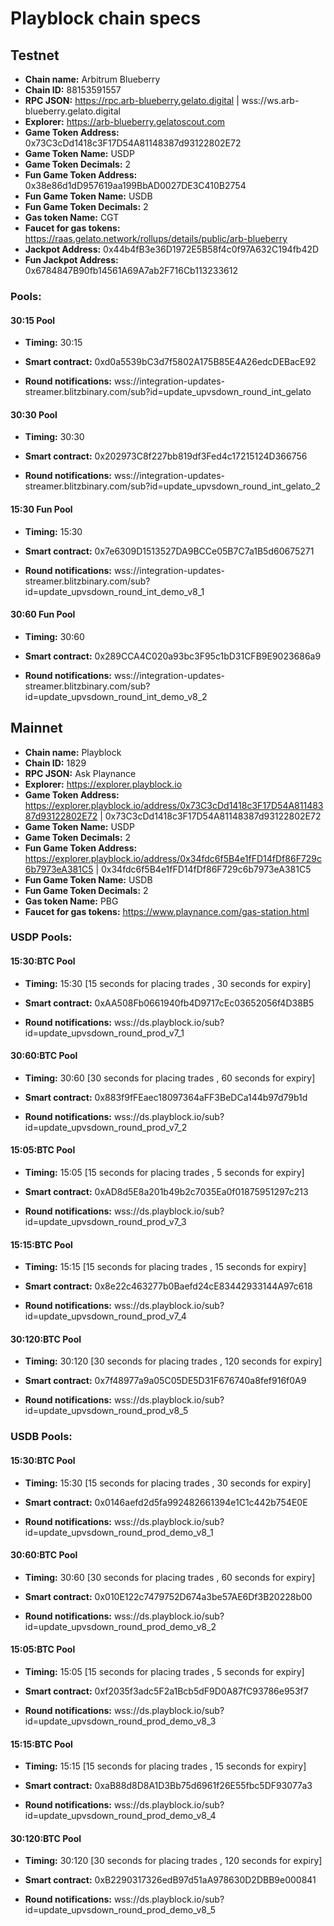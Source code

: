 # Playblock chain specs

## Testnet
- **Chain name:** Arbitrum Blueberry
- **Chain ID:** 88153591557
- **RPC JSON:** https://rpc.arb-blueberry.gelato.digital | wss://ws.arb-blueberry.gelato.digital
- **Explorer:** https://arb-blueberry.gelatoscout.com
- **Game Token Address:** 0x73C3cDd1418c3F17D54A81148387d93122802E72
- **Game Token Name:** USDP
- **Game Token Decimals:** 2
- **Fun Game Token Address:** 0x38e86d1dD957619aa199BbAD0027DE3C410B2754
- **Fun Game Token Name:** USDB
- **Fun Game Token Decimals:** 2
- **Gas token Name:** CGT
- **Faucet for gas tokens:** https://raas.gelato.network/rollups/details/public/arb-blueberry
- **Jackpot Address:** 0x44b4fB3e36D1972E5B58f4c0f97A632C194fb42D
- **Fun Jackpot Address:** 0x6784847B90fb14561A69A7ab2F716Cb113233612

### Pools:
#### 30:15 Pool
- **Timing:** 30:15

- **Smart contract:** 0xd0a5539bC3d7f5802A175B85E4A26edcDEBacE92

- **Round notifications:** wss://integration-updates-streamer.blitzbinary.com/sub?id=update_upvsdown_round_int_gelato

#### 30:30 Pool

- **Timing:** 30:30

- **Smart contract:** 0x202973C8f227bb819df3Fed4c17215124D366756

- **Round notifications:** wss://integration-updates-streamer.blitzbinary.com/sub?id=update_upvsdown_round_int_gelato_2

#### 15:30 Fun Pool

- **Timing:** 15:30

- **Smart contract:** 0x7e6309D1513527DA9BCCe05B7C7a1B5d60675271

- **Round notifications:** wss://integration-updates-streamer.blitzbinary.com/sub?id=update_upvsdown_round_int_demo_v8_1

#### 30:60 Fun Pool

- **Timing:** 30:60

- **Smart contract:** 0x289CCA4C020a93bc3F95c1bD31CFB9E9023686a9

- **Round notifications:** wss://integration-updates-streamer.blitzbinary.com/sub?id=update_upvsdown_round_int_demo_v8_2

## Mainnet
- **Chain name:** Playblock
- **Chain ID:** 1829
- **RPC JSON:** Ask Playnance
- **Explorer:** https://explorer.playblock.io
- **Game Token Address:** https://explorer.playblock.io/address/0x73C3cDd1418c3F17D54A81148387d93122802E72 | 0x73C3cDd1418c3F17D54A81148387d93122802E72
- **Game Token Name:** USDP
- **Game Token Decimals:** 2
- **Fun Game Token Address:** https://explorer.playblock.io/address/0x34fdc6f5B4e1fFD14fDf86F729c6b7973eA381C5 | 0x34fdc6f5B4e1fFD14fDf86F729c6b7973eA381C5
- **Fun Game Token Name:** USDB
- **Fun Game Token Decimals:** 2
- **Gas token Name:** PBG
- **Faucet for gas tokens:** https://www.playnance.com/gas-station.html

### USDP Pools:
#### 15:30:BTC Pool
- **Timing:** 15:30 [15 seconds for placing trades , 30 seconds for expiry]

- **Smart contract:** 0xAA508Fb0661940fb4D9717cEc03652056f4D38B5

- **Round notifications:** wss://ds.playblock.io/sub?id=update_upvsdown_round_prod_v7_1

#### 30:60:BTC Pool

- **Timing:** 30:60 [30 seconds for placing trades , 60 seconds for expiry]

- **Smart contract:** 0x883f9fFEaec18097364aFF3BeDCa144b97d79b1d

- **Round notifications:** wss://ds.playblock.io/sub?id=update_upvsdown_round_prod_v7_2

#### 15:05:BTC Pool

- **Timing:** 15:05 [15 seconds for placing trades , 5 seconds for expiry]

- **Smart contract:** 0xAD8d5E8a201b49b2c7035Ea0f01875951297c213

- **Round notifications:** wss://ds.playblock.io/sub?id=update_upvsdown_round_prod_v7_3

#### 15:15:BTC Pool

- **Timing:** 15:15 [15 seconds for placing trades , 15 seconds for expiry]

- **Smart contract:** 0x8e22c463277b0Baefd24cE83442933144A97c618

- **Round notifications:** wss://ds.playblock.io/sub?id=update_upvsdown_round_prod_v7_4

#### 30:120:BTC Pool
- **Timing:** 30:120 [30 seconds for placing trades , 120 seconds for expiry]
  
- **Smart contract:** 0x7f48977a9a05C05DE5D31F676740a8fef916f0A9
  
- **Round notifications:** wss://ds.playblock.io/sub?id=update_upvsdown_round_prod_v8_5

### USDB Pools:
#### 15:30:BTC Pool
- **Timing:** 15:30 [15 seconds for placing trades , 30 seconds for expiry]

- **Smart contract:** 0x0146aefd2d5fa992482661394e1C1c442b754E0E

- **Round notifications:** wss://ds.playblock.io/sub?id=update_upvsdown_round_prod_demo_v8_1

#### 30:60:BTC Pool

- **Timing:** 30:60 [30 seconds for placing trades , 60 seconds for expiry]

- **Smart contract:** 0x010E122c7479752D674a3be57AE6Df3B20228b00

- **Round notifications:** wss://ds.playblock.io/sub?id=update_upvsdown_round_prod_demo_v8_2

#### 15:05:BTC Pool

- **Timing:** 15:05 [15 seconds for placing trades , 5 seconds for expiry]

- **Smart contract:** 0xf2035f3adc5F2a1Bcb5dF9D0A87fC93786e953f7

- **Round notifications:** wss://ds.playblock.io/sub?id=update_upvsdown_round_prod_demo_v8_3

#### 15:15:BTC Pool

- **Timing:** 15:15 [15 seconds for placing trades , 15 seconds for expiry]

- **Smart contract:** 0xaB88d8D8A1D3Bb75d6961f26E55fbc5DF93077a3

- **Round notifications:** wss://ds.playblock.io/sub?id=update_upvsdown_round_prod_demo_v8_4

#### 30:120:BTC Pool
- **Timing:** 30:120 [30 seconds for placing trades , 120 seconds for expiry]
  
- **Smart contract:** 0xB2290317326edB97d51aA978630D2DBB9e000841
  
- **Round notifications:** wss://ds.playblock.io/sub?id=update_upvsdown_round_prod_demo_v8_5

